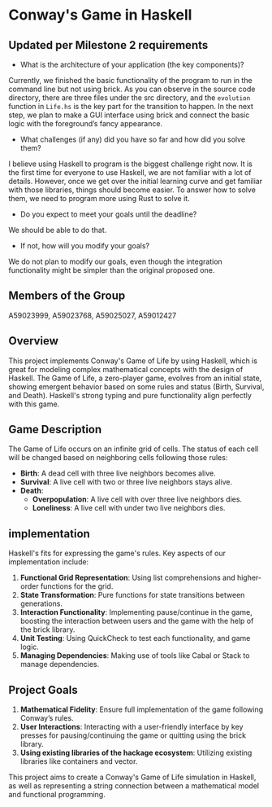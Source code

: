 # Conway's Game in Haskell

## Updated per Milestone 2 requirements

- What is the architecture of your application (the key components)?

Currently, we finished the basic functionality of the program to run in the command line but not using brick. As you can observe in the source code directory, there are three files under the src directory, and the `evolution` function in `Life.hs` is the key part for the transition to happen. In the next step, we plan to make a GUI interface using brick and connect the basic logic with the foreground’s fancy appearance. 

- What challenges (if any) did you have so far and how did you solve them?

I believe using Haskell to program is the biggest challenge right now. It is the first time for everyone to use Haskell, we are not familiar with a lot of details. However, once we get over the initial learning curve and get familiar with those libraries, things should become easier. To answer how to solve them, we need to program more using Rust to solve it.  

- Do you expect to meet your goals until the deadline?

We should be able to do that. 

- If not, how will you modify your goals?

We do not plan to modify our goals, even though the integration functionality might be simpler than the original proposed one. 

## Members of the Group

A59023999, A59023768, A59025027, A59012427

## Overview
This project implements Conway's Game of Life by using Haskell, which is great for modeling complex mathematical concepts with the design of Haskell. The Game of Life, a zero-player game, evolves from an initial state, showing emergent behavior based on some rules and status (Birth, Survival, and Death). Haskell's strong typing and pure functionality align perfectly with this game.

## Game Description

The Game of Life occurs on an infinite grid of cells. The status of each cell will be changed based on neighboring cells following those rules:
- **Birth**: A dead cell with three live neighbors becomes alive.
- **Survival**: A live cell with two or three live neighbors stays alive.
- **Death**:
  - **Overpopulation**: A live cell with over three live neighbors dies.
  - **Loneliness**: A live cell with under two live neighbors dies.

## implementation

Haskell's fits for expressing the game's rules. Key aspects of our implementation include:

1. **Functional Grid Representation**: Using list comprehensions and higher-order functions for the grid.
2. **State Transformation**: Pure functions for state transitions between generations.
4. **Interaction Functionality**: Implementing pause/continue in the game, boosting the interaction between users and the game with the help of the brick library.
5. **Unit Testing**: Using QuickCheck to test each functionality, and game logic.
6. **Managing Dependencies**: Making use of tools like Cabal or Stack to manage dependencies.

## Project Goals

1. **Mathematical Fidelity**: Ensure full implementation of the game following Conway’s rules.
3. **User Interactions**: Interacting with a user-friendly interface by key presses for pausing/continuing the game or quitting using the brick library.
4. **Using existing libraries of the hackage ecosystem**: Utilizing existing libraries like containers and vector.

This project aims to create a Conway's Game of Life simulation in Haskell, as well as representing a string connection between a mathematical model and functional programming.
